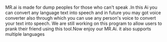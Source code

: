 MR.ai is made for dump peoples for those who can't speak .In this Ai you can convert any language text into speech and in future you may got voice converter also through which you can use any person's voice to convert your text into speech. We are still working on this program to allow users to prank their friend using this tool.Now enjoy our MR.Ai. it also supports multiple languages 
